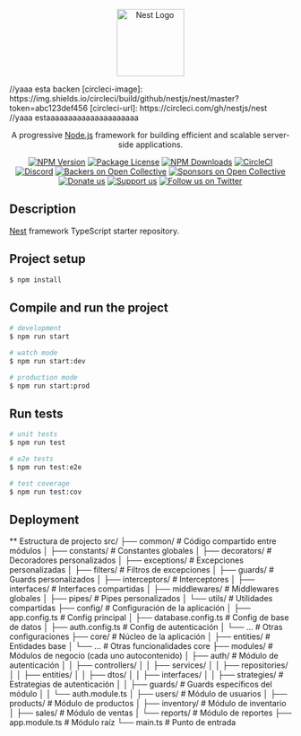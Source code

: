 <p align="center">
  <a href="http://nestjs.com/" target="blank"><img src="https://nestjs.com/img/logo-small.svg" width="120" alt="Nest Logo" /></a>
</p>
//yaaa esta backen
[circleci-image]: https://img.shields.io/circleci/build/github/nestjs/nest/master?token=abc123def456
[circleci-url]: https://circleci.com/gh/nestjs/nest
//yaaa estaaaaaaaaaaaaaaaaaaaaa
  <p align="center">A progressive <a href="http://nodejs.org" target="_blank">Node.js</a> framework for building efficient and scalable server-side applications.</p>
    <p align="center">
<a href="https://www.npmjs.com/~nestjscore" target="_blank"><img src="https://img.shields.io/npm/v/@nestjs/core.svg" alt="NPM Version" /></a>
<a href="https://www.npmjs.com/~nestjscore" target="_blank"><img src="https://img.shields.io/npm/l/@nestjs/core.svg" alt="Package License" /></a>
<a href="https://www.npmjs.com/~nestjscore" target="_blank"><img src="https://img.shields.io/npm/dm/@nestjs/common.svg" alt="NPM Downloads" /></a>
<a href="https://circleci.com/gh/nestjs/nest" target="_blank"><img src="https://img.shields.io/circleci/build/github/nestjs/nest/master" alt="CircleCI" /></a>
<a href="https://discord.gg/G7Qnnhy" target="_blank"><img src="https://img.shields.io/badge/discord-online-brightgreen.svg" alt="Discord"/></a>
<a href="https://opencollective.com/nest#backer" target="_blank"><img src="https://opencollective.com/nest/backers/badge.svg" alt="Backers on Open Collective" /></a>
<a href="https://opencollective.com/nest#sponsor" target="_blank"><img src="https://opencollective.com/nest/sponsors/badge.svg" alt="Sponsors on Open Collective" /></a>
  <a href="https://paypal.me/kamilmysliwiec" target="_blank"><img src="https://img.shields.io/badge/Donate-PayPal-ff3f59.svg" alt="Donate us"/></a>
    <a href="https://opencollective.com/nest#sponsor"  target="_blank"><img src="https://img.shields.io/badge/Support%20us-Open%20Collective-41B883.svg" alt="Support us"></a>
  <a href="https://twitter.com/nestframework" target="_blank"><img src="https://img.shields.io/twitter/follow/nestframework.svg?style=social&label=Follow" alt="Follow us on Twitter"></a>
</p>
  <!--[![Backers on Open Collective](https://opencollective.com/nest/backers/badge.svg)](https://opencollective.com/nest#backer)
  [![Sponsors on Open Collective](https://opencollective.com/nest/sponsors/badge.svg)](https://opencollective.com/nest#sponsor)-->

## Description

[Nest](https://github.com/nestjs/nest) framework TypeScript starter repository.

## Project setup

```bash
$ npm install
```

## Compile and run the project

```bash
# development
$ npm run start

# watch mode
$ npm run start:dev

# production mode
$ npm run start:prod
```

## Run tests

```bash
# unit tests
$ npm run test

# e2e tests
$ npm run test:e2e

# test coverage
$ npm run test:cov
```

## Deployment

** Estructura de projecto
src/
├── common/                  # Código compartido entre módulos
│   ├── constants/           # Constantes globales
│   ├── decorators/          # Decoradores personalizados
│   ├── exceptions/          # Excepciones personalizadas
│   ├── filters/             # Filtros de excepciones
│   ├── guards/              # Guards personalizados
│   ├── interceptors/        # Interceptores
│   ├── interfaces/          # Interfaces compartidas
│   ├── middlewares/         # Middlewares globales
│   ├── pipes/               # Pipes personalizados
│   └── utils/               # Utilidades compartidas
├── config/                  # Configuración de la aplicación
│   ├── app.config.ts        # Config principal
│   ├── database.config.ts   # Config de base de datos
│   ├── auth.config.ts       # Config de autenticación
│   └── ...                 # Otras configuraciones
├── core/                    # Núcleo de la aplicación
│   ├── entities/            # Entidades base
│   └── ...                 # Otras funcionalidades core
├── modules/                 # Módulos de negocio (cada uno autocontenido)
│   ├── auth/                # Módulo de autenticación
│   │   ├── controllers/
│   │   ├── services/
│   │   ├── repositories/
│   │   ├── entities/
│   │   ├── dtos/
│   │   ├── interfaces/
│   │   ├── strategies/      # Estrategias de autenticación
│   │   ├── guards/          # Guards específicos del módulo
│   │   └── auth.module.ts
│   ├── users/               # Módulo de usuarios
│   ├── products/            # Módulo de productos
│   ├── inventory/           # Módulo de inventario
│   ├── sales/               # Módulo de ventas
│   └── reports/             # Módulo de reportes
├── app.module.ts            # Módulo raíz
└── main.ts                  # Punto de entrada
